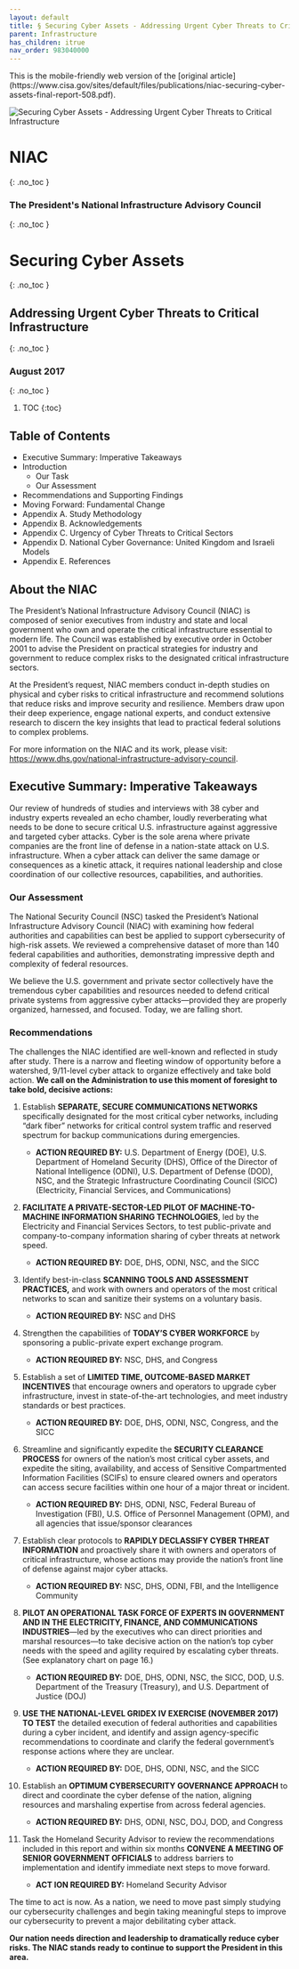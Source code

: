```yaml
---
layout: default
title: § Securing Cyber Assets - Addressing Urgent Cyber Threats to Critical Infrastructure 
parent: Infrastructure 
has_children: itrue
nav_order: 983040000 
---
```

<style>
.dont-break-out {
  /* These are technically the same, but use both */
  overflow-wrap: break-word;
  word-wrap: break-word;

  -ms-word-break: break-all;
  /* This is the dangerous one in WebKit, as it breaks things wherever */
  word-break: break-all;
  /* Instead use this non-standard one: */
  word-break: break-word;
}
</style>

<div class="dont-break-out" markdown="1">
This is the mobile-friendly web version of the [original article](https://www.cisa.gov/sites/default/files/publications/niac-securing-cyber-assets-final-report-508.pdf).

![Securing Cyber Assets - Addressing Urgent Cyber Threats to Critical Infrastructure](https://statics.bsafes.com/images/papers/niac-securing-cyber-assets-final-report-508-45.png)

# NIAC
{: .no_toc }
### The President's National Infrastructure Advisory Council
{: .no_toc }

# Securing Cyber Assets  
{: .no_toc }
## Addressing Urgent Cyber Threats to Critical Infrastructure 
{: .no_toc }

### August 2017 
{: .no_toc }

1. TOC
{:toc}

## Table of Contents
- Executive Summary: Imperative Takeaways
- Introduction
    - Our Task
    - Our Assessment
- Recommendations and Supporting Findings
- Moving Forward: Fundamental Change
- Appendix A. Study Methodology
- Appendix B. Acknowledgements
- Appendix C. Urgency of Cyber Threats to Critical Sectors
- Appendix D. National Cyber Governance: United Kingdom and Israeli Models
- Appendix E. References

## About the NIAC
The President’s National Infrastructure Advisory Council (NIAC) is composed of senior executives from industry and state and local government who own and operate the critical infrastructure essential to modern life. The Council was established by executive order in October 2001 to advise the President on practical strategies for industry and government to reduce complex risks to the designated critical infrastructure sectors.

At the President’s request, NIAC members conduct in-depth studies on physical and cyber risks to critical infrastructure and recommend solutions that reduce risks and improve security and resilience. Members draw upon their deep experience, engage national experts, and conduct extensive research to discern the key insights that lead to practical federal solutions to complex problems.

For more information on the NIAC and its work, please visit: https://www.dhs.gov/national-infrastructure-advisory-council.

## Executive Summary: Imperative Takeaways
Our review of hundreds of studies and interviews with 38 cyber and industry experts revealed an echo chamber, loudly reverberating what needs to be done to secure critical U.S. infrastructure against aggressive and targeted cyber attacks. Cyber is the sole arena where private companies are the front line of defense in a nation-state attack on U.S. infrastructure. When a cyber attack can deliver the same damage or consequences as a kinetic attack, it requires national leadership and close coordination of our collective resources, capabilities, and authorities.

### Our Assessment
The National Security Council (NSC) tasked the President’s National Infrastructure Advisory Council (NIAC) with examining how federal authorities and capabilities can best be applied to support cybersecurity of high-risk assets. We reviewed a comprehensive dataset of more than 140 federal capabilities and authorities, demonstrating impressive depth and complexity of federal resources.

We believe the U.S. government and private sector collectively have the tremendous cyber capabilities and resources needed to defend critical private systems from aggressive cyber attacks—provided they are properly organized, harnessed, and focused. Today, we are falling short.

### Recommendations
The challenges the NIAC identified are well-known and reflected in study after study. There is a narrow and fleeting window of opportunity before a watershed, 9/11-level cyber attack to organize effectively and take bold action. **We call on the Administration to use this moment of foresight to take bold, decisive actions:**

1. Establish **SEPARATE, SECURE COMMUNICATIONS NETWORKS** specifically designated for the most critical cyber networks, including “dark fiber” networks for critical control system traffic and reserved spectrum for backup communications during emergencies.

    - **ACTION REQUIRED BY:** U.S. Department of Energy (DOE), U.S. Department of Homeland Security (DHS), Office of the Director of National Intelligence (ODNI), U.S. Department of Defense (DOD), NSC, and the Strategic Infrastructure Coordinating Council (SICC) (Electricity, Financial Services, and Communications)

2. **FACILITATE A PRIVATE-SECTOR-LED PILOT OF MACHINE-TO-MACHINE INFORMATION SHARING TECHNOLOGIES**, led by the Electricity and Financial Services Sectors, to test public-private and company-to-company information sharing of cyber threats at network speed.

    - **ACTION REQUIRED BY:** DOE, DHS, ODNI, NSC, and the SICC

3. Identify best-in-class **SCANNING TOOLS AND ASSESSMENT PRACTICES,** and work with owners and operators of the most critical networks to scan and sanitize their systems on a voluntary basis.

    - **ACTION REQUIRED BY:** NSC and DHS

4. Strengthen the capabilities of **TODAY’S CYBER WORKFORCE** by sponsoring a public-private expert exchange program.

    - **ACTION REQUIRED BY:** NSC, DHS, and Congress

5. Establish a set of **LIMITED TIME, OUTCOME-BASED MARKET INCENTIVES** that encourage owners and operators to upgrade cyber infrastructure, invest in state-of-the-art technologies, and meet industry standards or best practices.

    - **ACTION REQUIRED BY:** DOE, DHS, ODNI, NSC, Congress, and the SICC

6. Streamline and significantly expedite the **SECURITY CLEARANCE PROCESS** for owners of the nation’s most critical cyber assets, and expedite the siting, availability, and access of Sensitive Compartmented Information Facilities (SCIFs) to ensure cleared owners and operators can access secure facilities within one hour of a major threat or incident.

    - **ACTION REQUIRED BY:** DHS, ODNI, NSC, Federal Bureau of Investigation (FBI), U.S. Office of Personnel Management (OPM), and all agencies that issue/sponsor clearances

7. Establish clear protocols to **RAPIDLY DECLASSIFY CYBER THREAT INFORMATION** and proactively share it with owners and operators of critical infrastructure, whose actions may provide the nation’s front line of defense against major cyber attacks.

    - **ACTION REQUIRED BY:** NSC, DHS, ODNI, FBI, and the Intelligence Community

8. **PILOT AN OPERATIONAL TASK FORCE OF EXPERTS IN GOVERNMENT
AND IN THE ELECTRICITY, FINANCE, AND COMMUNICATIONS INDUSTRIES**—led by the executives who can direct priorities and marshal resources—to take decisive action on the nation’s top cyber needs with the speed and agility required by escalating cyber threats. (See explanatory chart on page 16.)

    - **ACTION REQUIRED BY:** DOE, DHS, ODNI, NSC, the SICC, DOD, U.S. Department of the Treasury (Treasury), and U.S. Department of Justice (DOJ)

9. **USE THE NATIONAL-LEVEL GRIDEX IV EXERCISE (NOVEMBER 2017) TO TEST** the detailed execution of federal authorities and capabilities during a cyber incident, and identify and assign agency-specific recommendations to coordinate and clarify the federal government’s response actions where they are unclear.

    - **ACTION REQUIRED BY:** DOE, DHS, ODNI, NSC, and the SICC

10. Establish an **OPTIMUM CYBERSECURITY GOVERNANCE APPROACH** to direct and coordinate the cyber defense of the nation, aligning resources and marshaling expertise from across federal agencies.

    - **ACTION REQUIRED BY:** DHS, ODNI, NSC, DOJ, DOD, and Congress

11. Task the Homeland Security Advisor to review the recommendations included in this report and within six months **CONVENE A MEETING OF SENIOR GOVERNMENT OFFICIALS** to address barriers to implementation and identify immediate next steps to move forward.

    - **ACT ION REQUIRED BY:** Homeland Security Advisor

The time to act is now. As a nation, we need to move past simply studying our cybersecurity challenges and begin taking meaningful steps to improve our cybersecurity to prevent a major debilitating cyber attack.

**Our nation needs direction and leadership to dramatically reduce cyber risks. The NIAC stands ready to continue to support the President in this area.**

</div>
